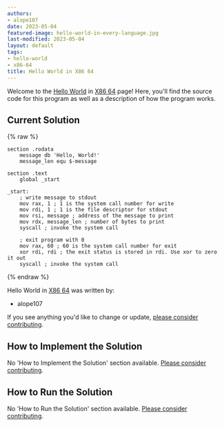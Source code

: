 ```yaml
---
authors:
- alope107
date: 2023-05-04
featured-image: hello-world-in-every-language.jpg
last-modified: 2023-05-04
layout: default
tags:
- hello-world
- x86-64
title: Hello World in X86 64
---
```


Welcome to the [Hello World](https://sampleprograms.io/projects/hello-world) in [X86 64](https://sampleprograms.io/languages/x86-64) page! Here, you'll find the source code for this program as well as a description of how the program works.

## Current Solution

{% raw %}

```x86_64
section .rodata
    message db 'Hello, World!'
    message_len equ $-message

section .text
    global _start

_start:
    ; write message to stdout
    mov rax, 1 ; 1 is the system call number for write
    mov rdi, 1 ; 1 is the file descriptor for stdout
    mov rsi, message ; address of the message to print
    mov rdx, message_len ; number of bytes to print
    syscall ; invoke the system call

    ; exit program with 0
    mov rax, 60 ; 60 is the system call number for exit
    xor rdi, rdi ; the exit status is stored in rdi. Use xor to zero it out
    syscall ; invoke the system call
```

{% endraw %}

Hello World in [X86 64](https://sampleprograms.io/languages/x86-64) was written by:

- alope107

If you see anything you'd like to change or update, [please consider contributing](https://github.com/TheRenegadeCoder/sample-programs).

## How to Implement the Solution

No 'How to Implement the Solution' section available. [Please consider contributing](https://github.com/TheRenegadeCoder/sample-programs-website).

## How to Run the Solution

No 'How to Run the Solution' section available. [Please consider contributing](https://github.com/TheRenegadeCoder/sample-programs-website).